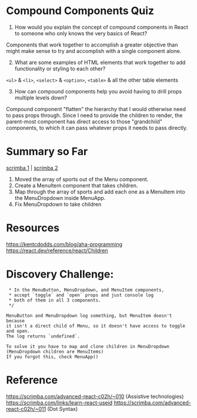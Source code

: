 # Compound Components Quiz

1. How would you explain the concept of compound components in React to someone who
   only knows the very basics of React?

Components that work together to accomplish a greater objective than might make
sense to try and accomplish with a single component alone.


2. What are some examples of HTML elements that work together to add functionality
   or styling to each other?

`<ul>` & `<li>`, `<select>` & `<option>`, `<table>` & all the other table elements


3. How can compound components help you avoid having to drill props multiple levels
   down?
   
Compound component "flatten" the hierarchy that I would otherwise need to pass
props through. Since I need to provide the children to render, the parent-most
component has direct access to those "grandchild" components, to which it can
pass whatever props it needs to pass directly.

# Summary so Far
[scrimba 1](https://scrimba.com/advanced-react-c02h/~0k) | [scrimba 2](https://scrimba.com/advanced-react-c02h/~0m)

1. Moved the array of sports out of the Menu component.
2. Create a MenuItem component that takes children.
3. Map through the array of sports and add each one as a MenuItem into 
   the MenuDropdown inside MenuApp.
4. Fix MenuDropdown to take children 

# Resources

https://kentcdodds.com/blog/aha-programming 
https://react.dev/reference/react/Children

# Discovery Challenge:
     * In the MenuButton, MenuDropdown, and MenuItem components, 
     * accept `toggle` and `open` props and just console log 
     * both of them in all 3 components.
     */

    MenuButton and MenuDropdown log something, but MenuItem doesn't because 
    it isn't a direct child of Menu, so it doesn't have access to toggle and open.
    The log returns `undefined`. 

    To solve it you have to map and clone children in MenuDropdown 
    (MenuDropdown children are MenuItems)
    If you forgot this, check MenuApp()


# Reference

https://scrimba.com/advanced-react-c02h/~010 (Assistive technologies)
https://scrimba.com/links/learn-react-useid
https://scrimba.com/advanced-react-c02h/~011 (Dot Syntax)